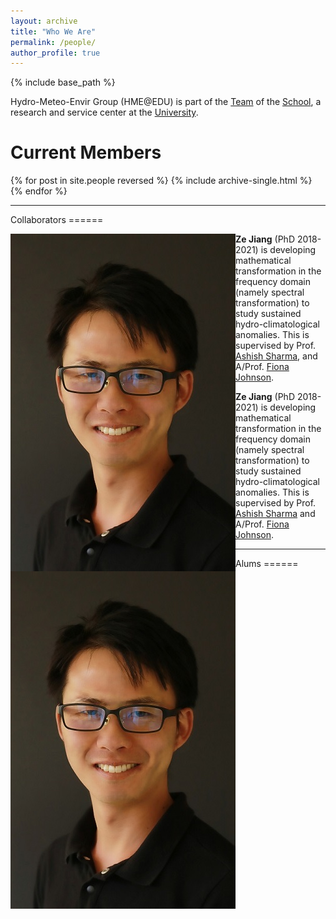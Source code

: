```yaml
---
layout: archive
title: "Who We Are"
permalink: /people/
author_profile: true
---
```


{% include base_path %}

Hydro-Meteo-Envir Group (HME@EDU) is part of the [Team]() of the [School](), a research and service center at the [University]().

Current Members
======

{% for post in site.people reversed %}
  {% include archive-single.html %}
{% endfor %}

<hr> 
Collaborators
======
<div>

<p><img style="float: left;" src='/images/profile.jpg' style='height: 20%; width: 20%; object-fit: contain'>
<strong>Ze Jiang</strong> (PhD 2018-2021) is developing mathematical transformation in the frequency domain (namely spectral transformation) to study sustained hydro-climatological anomalies. This is supervised by Prof. <a href="https://scholar.google.com.au/citations?user=C_9ndbcAAAAJ&hl=en" target="_blank" rel="noopener">Ashish Sharma</a>, and A/Prof. <a href="https://scholar.google.com.au/citations?user=PYu5v4YAAAAJ&hl=en" target="_blank" rel="noopener">Fiona Johnson</a>.</p>

</div>

<img style="float: left;" src='/images/profile.jpg' style='height: 20%; width: 20%; object-fit: contain'>

**Ze Jiang** (PhD 2018-2021) is developing mathematical transformation in the frequency domain (namely spectral transformation) to study sustained hydro-climatological anomalies. This is supervised by Prof. [Ashish Sharma](https://scholar.google.com.au/citations?user=C_9ndbcAAAAJ&hl=en) and A/Prof. [Fiona Johnson](https://scholar.google.com.au/citations?user=PYu5v4YAAAAJ&hl=en).

<hr> 
Alums
======

